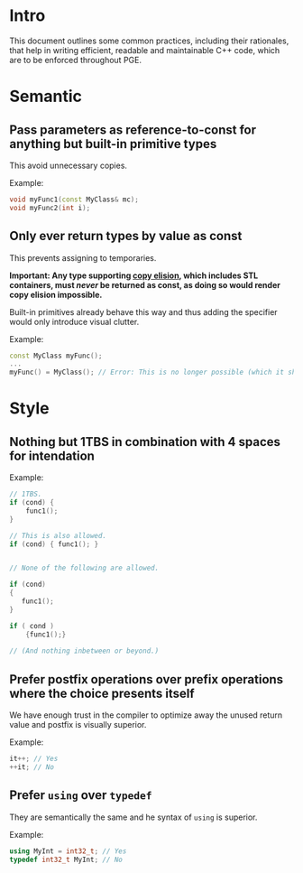 # Intro
This document outlines some common practices, including their rationales, that help in writing efficient, readable and maintainable C++ code, which are to be enforced throughout PGE.

# Semantic

## Pass parameters as reference-to-const for anything but built-in primitive types
This avoid unnecessary copies.

Example:
```cpp
void myFunc1(const MyClass& mc);
void myFunc2(int i);
```


## Only ever return types by value as const
This prevents assigning to temporaries.

**Important: Any type supporting [copy elision](https://en.cppreference.com/w/cpp/language/copy_elision), which includes STL containers, must *never* be returned as const, as doing so would render copy elision impossible.**

Built-in primitives already behave this way and thus adding the specifier would only introduce visual clutter.

Example:
```cpp
const MyClass myFunc();
...
myFunc() = MyClass(); // Error: This is no longer possible (which it shouldn't be!)
```


# Style

## Nothing but 1TBS in combination with 4 spaces for intendation

Example:
```cpp
// 1TBS.
if (cond) {
    func1();
}

// This is also allowed.
if (cond) { func1(); }


// None of the following are allowed.

if (cond)
{
   func1();
}

if ( cond )
    {func1();}
    
// (And nothing inbetween or beyond.)
```

## Prefer postfix operations over prefix operations where the choice presents itself

We have enough trust in the compiler to optimize away the unused return value and postfix is visually superior.

Example:
```cpp
it++; // Yes
++it; // No
```


## Prefer `using` over `typedef`

They are semantically the same and he syntax of `using` is superior.

Example:
```cpp
using MyInt = int32_t; // Yes
typedef int32_t MyInt; // No
```
